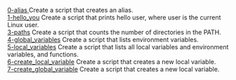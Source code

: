 [0-alias ](./0-alias ) Create a script that creates an alias.  
[1-hello_you](./1-hello_you) Create a script that prints hello user, where user is the current Linux user.  
[3-paths](./3-paths) Create a script that counts the number of directories in the PATH.  
[4-global_variables](./4-global_variables) Create a script that lists environment variables.  
[5-local_variables](./5-local_variables) Create a script that lists all local variables and environment variables, and functions.  
[6-create_local_variable](./6-create_local_variable) Create a script that creates a new local variable.  
[7-create_global_variable](./7-create_global_variable) Create a script that creates a new local variable.  

